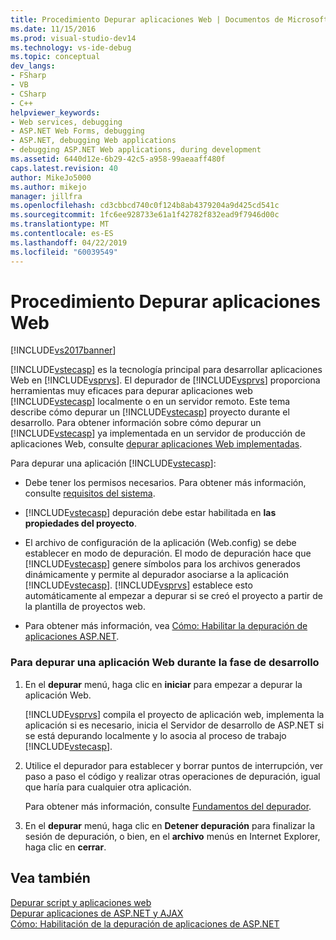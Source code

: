 ```yaml
---
title: Procedimiento Depurar aplicaciones Web | Documentos de Microsoft
ms.date: 11/15/2016
ms.prod: visual-studio-dev14
ms.technology: vs-ide-debug
ms.topic: conceptual
dev_langs:
- FSharp
- VB
- CSharp
- C++
helpviewer_keywords:
- Web services, debugging
- ASP.NET Web Forms, debugging
- ASP.NET, debugging Web applications
- debugging ASP.NET Web applications, during development
ms.assetid: 6440d12e-6b29-42c5-a958-99aeaaff480f
caps.latest.revision: 40
author: MikeJo5000
ms.author: mikejo
manager: jillfra
ms.openlocfilehash: cd3cbbcd740c0f124b8ab4379204a9d425cd541c
ms.sourcegitcommit: 1fc6ee928733e61a1f42782f832ead9f7946d00c
ms.translationtype: MT
ms.contentlocale: es-ES
ms.lasthandoff: 04/22/2019
ms.locfileid: "60039549"
---
```

# <a name="how-to-debug-web-applications"></a>Procedimiento Depurar aplicaciones Web
[!INCLUDE[vs2017banner](../includes/vs2017banner.md)]

[!INCLUDE[vstecasp](../includes/vstecasp-md.md)] es la tecnología principal para desarrollar aplicaciones Web en [!INCLUDE[vsprvs](../includes/vsprvs-md.md)]. El depurador de [!INCLUDE[vsprvs](../includes/vsprvs-md.md)] proporciona herramientas muy eficaces para depurar aplicaciones web [!INCLUDE[vstecasp](../includes/vstecasp-md.md)] localmente o en un servidor remoto. Este tema describe cómo depurar un [!INCLUDE[vstecasp](../includes/vstecasp-md.md)] proyecto durante el desarrollo. Para obtener información sobre cómo depurar un [!INCLUDE[vstecasp](../includes/vstecasp-md.md)] ya implementada en un servidor de producción de aplicaciones Web, consulte [depurar aplicaciones Web implementadas](../debugger/debugging-deployed-web-applications.md).  
  
 Para depurar una aplicación [!INCLUDE[vstecasp](../includes/vstecasp-md.md)]:  
  
- Debe tener los permisos necesarios. Para obtener más información, consulte [requisitos del sistema](../debugger/aspnet-debugging-system-requirements.md).  
  
- [!INCLUDE[vstecasp](../includes/vstecasp-md.md)] depuración debe estar habilitada en **las propiedades del proyecto**.  
  
- El archivo de configuración de la aplicación (Web.config) se debe establecer en modo de depuración. El modo de depuración hace que [!INCLUDE[vstecasp](../includes/vstecasp-md.md)] genere símbolos para los archivos generados dinámicamente y permite al depurador asociarse a la aplicación [!INCLUDE[vstecasp](../includes/vstecasp-md.md)]. [!INCLUDE[vsprvs](../includes/vsprvs-md.md)] establece esto automáticamente al empezar a depurar si se creó el proyecto a partir de la plantilla de proyectos web.  
  
- Para obtener más información, vea [Cómo: Habilitar la depuración de aplicaciones ASP.NET](../debugger/how-to-enable-debugging-for-aspnet-applications.md).  
  
### <a name="to-debug-a-web-application-during-development"></a>Para depurar una aplicación Web durante la fase de desarrollo  
  
1. En el **depurar** menú, haga clic en **iniciar** para empezar a depurar la aplicación Web.  
  
     [!INCLUDE[vsprvs](../includes/vsprvs-md.md)] compila el proyecto de aplicación web, implementa la aplicación si es necesario, inicia el Servidor de desarrollo de ASP.NET si se está depurando localmente y lo asocia al proceso de trabajo [!INCLUDE[vstecasp](../includes/vstecasp-md.md)].  
  
2. Utilice el depurador para establecer y borrar puntos de interrupción, ver paso a paso el código y realizar otras operaciones de depuración, igual que haría para cualquier otra aplicación.  
  
     Para obtener más información, consulte [Fundamentos del depurador](../debugger/debugger-basics.md).  
  
3. En el **depurar** menú, haga clic en **Detener depuración** para finalizar la sesión de depuración, o bien, en el **archivo** menús en Internet Explorer, haga clic en **cerrar**.  
  
## <a name="see-also"></a>Vea también  
 [Depurar script y aplicaciones web](../debugger/debugging-web-applications-and-script.md)   
 [Depurar aplicaciones de ASP.NET y AJAX](../debugger/debugging-aspnet-and-ajax-applications.md)   
 [Cómo: Habilitación de la depuración de aplicaciones de ASP.NET](../debugger/how-to-enable-debugging-for-aspnet-applications.md)
